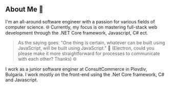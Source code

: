 ## About Me 🚀
I'm an all-around software engineer with a passion for various fields of computer science. 🌐 Currently, my focus is on mastering full-stack web development through the .NET Core framework, Javascript, C# ect. 

> As the saying goes: "One thing is certain, whatever can be built using JavaScript, will be built using JavaScript." 🤖 (Electron, could you please make it more straightforward for processes to communicate with each other? Thanks) 🌐

I work as a junior software enginer at ConsultCommerce in Plovdiv, Bulgaria. I work mostly on the front-end using the .Net Core framework, C# and Javascript.

